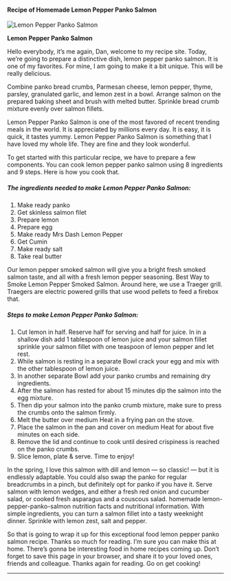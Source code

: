             

#### Recipe of Homemade Lemon Pepper Panko Salmon

![Lemon Pepper Panko Salmon](https://img-global.cpcdn.com/recipes/38a7f0346d53f7f7/751x532cq70/lemon-pepper-panko-salmon-recipe-main-photo.jpg)

**Lemon Pepper Panko Salmon**

Hello everybody, it’s me again, Dan, welcome to my recipe site. Today, we’re going to prepare a distinctive dish, lemon pepper panko salmon. It is one of my favorites. For mine, I am going to make it a bit unique. This will be really delicious.

Combine panko bread crumbs, Parmesan cheese, lemon pepper, thyme, parsley, granulated garlic, and lemon zest in a bowl. Arrange salmon on the prepared baking sheet and brush with melted butter. Sprinkle bread crumb mixture evenly over salmon fillets.

Lemon Pepper Panko Salmon is one of the most favored of recent trending meals in the world. It is appreciated by millions every day. It is easy, it is quick, it tastes yummy. Lemon Pepper Panko Salmon is something that I have loved my whole life. They are fine and they look wonderful.

To get started with this particular recipe, we have to prepare a few components. You can cook lemon pepper panko salmon using 8 ingredients and 9 steps. Here is how you cook that.

##### The ingredients needed to make Lemon Pepper Panko Salmon:

1.  Make ready panko
2.  Get skinless salmon filet
3.  Prepare lemon
4.  Prepare egg
5.  Make ready Mrs Dash Lemon Pepper
6.  Get Cumin
7.  Make ready salt
8.  Take real butter

Our lemon pepper smoked salmon will give you a bright fresh smoked salmon taste, and all with a fresh lemon pepper seasoning. Best Way to Smoke Lemon Pepper Smoked Salmon. Around here, we use a Traeger grill. Traegers are electric powered grills that use wood pellets to feed a firebox that.

##### Steps to make Lemon Pepper Panko Salmon:

1.  Cut lemon in half. Reserve half for serving and half for juice. In in a shallow dish add 1 tablespoon of lemon juice and your salmon fillet sprinkle your salmon fillet with one teaspoon of lemon pepper and let rest.
2.  While salmon is resting in a separate Bowl crack your egg and mix with the other tablespoon of lemon juice.
3.  In another separate Bowl add your panko crumbs and remaining dry ingredients.
4.  After the salmon has rested for about 15 minutes dip the salmon into the egg mixture.
5.  Then dip your salmon into the panko crumb mixture, make sure to press the crumbs onto the salmon firmly.
6.  Melt the butter over medium Heat in a frying pan on the stove.
7.  Place the salmon in the pan and cover on medium Heat for about five minutes on each side.
8.  Remove the lid and continue to cook until desired crispiness is reached on the panko crumbs.
9.  Slice lemon, plate & serve. Time to enjoy!

In the spring, I love this salmon with dill and lemon — so classic! — but it is endlessly adaptable. You could also swap the panko for regular breadcrumbs in a pinch, but definitely opt for panko if you have it. Serve salmon with lemon wedges, and either a fresh red onion and cucumber salad, or cooked fresh asparagus and a couscous salad. homemade lemon-pepper-panko-salmon nutrition facts and nutritional information. With simple ingredients, you can turn a salmon fillet into a tasty weeknight dinner. Sprinkle with lemon zest, salt and pepper.

So that is going to wrap it up for this exceptional food lemon pepper panko salmon recipe. Thanks so much for reading. I’m sure you can make this at home. There’s gonna be interesting food in home recipes coming up. Don’t forget to save this page in your browser, and share it to your loved ones, friends and colleague. Thanks again for reading. Go on get cooking!

* * *